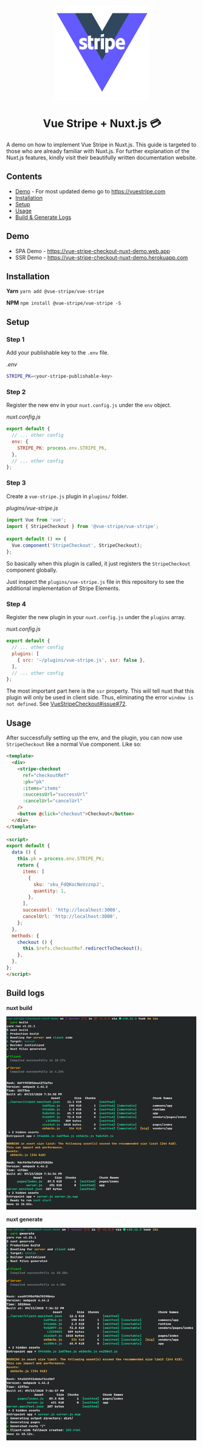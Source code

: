
<p align="center">
  <img src="./vue-stripe-logo-variant-1-small.png" alt="drawing" width="250"/>
  <h1 align="center">Vue Stripe + Nuxt.js 💳</h1>
</p>

A demo on how to implement Vue Stripe in Nuxt.js. This guide is targeted to those who are already familiar with Nuxt.js. For further explanation of the Nuxt.js features, kindly visit their beautifully written documentation website.

## Contents

- [Demo](#demo) - For most updated demo go to https://vuestripe.com
- [Installation](#installation)
- [Setup](#setup)
- [Usage](#usage)
- [Build & Generate Logs](build-logs)

## Demo

- SPA Demo - https://vue-stripe-checkout-nuxt-demo.web.app
- SSR Demo - https://vue-stripe-checkout-nuxt-demo.herokuapp.com

## Installation

**Yarn**
`yarn add @vue-stripe/vue-stripe`

**NPM**
`npm install @vue-stripe/vue-stripe -S`

## Setup

### Step 1

Add your publishable key to the `.env` file.

*.env*
```bash
STRIPE_PK=<your-stripe-publishable-key>
```

### Step 2

Register the new env in your `nuxt.config.js` under the `env` object.

*nuxt.config.js*
```javascript
export default {
  // ... other config
  env: {
    STRIPE_PK: process.env.STRIPE_PK,
  },
  // ... other config
};
```

### Step 3

Create a `vue-stripe.js` plugin in `plugins/` folder.

*plugins/vue-stripe.js*
```javascript
import Vue from 'vue';
import { StripeCheckout } from '@vue-stripe/vue-stripe';

export default () => {
  Vue.component('StripeCheckout', StripeCheckout);
};
```

So basically when this plugin is called, it just registers the `StripeCheckout` component globally.

Just inspect the `plugins/vue-stripe.js` file in this repository to see the additional implementation of Stripe Elements.

### Step 4

Register the new plugin in your `nuxt.config.js` under the `plugins` array.

*nuxt.config.js*
```javascript
export default {
  // ... other config
  plugins: [
    { src: '~/plugins/vue-stripe.js', ssr: false },
  ],
  // ... other config
};
```

The most important part here is the `ssr` property. This will tell nuxt that this plugin will only be used in client side. Thus, eliminating the error `window is not defined`. See [VueStripeCheckout#issue#72](https://github.com/jofftiquez/vue-stripe-checkout/issues/72).

## Usage

After successfully setting up the env, and the plugin, you can now use `StripeCheckout` like a normal Vue component. Like so:

```html
<template>
  <div>
    <stripe-checkout
      ref="checkoutRef"
      :pk="pk"
      :items="items"
      :successUrl="successUrl"
      :cancelUrl="cancelUrl"
    />
    <button @click="checkout">Checkout</button>
  </div>
</template>

<script>
export default {
  data () {
    this.pk = process.env.STRIPE_PK;
    return {
      items: [
        {
          sku: 'sku_FdQKocNoVzznpJ',
          quantity: 1,
        },
      ],
      successUrl: 'http://localhost:3000',
      cancelUrl: 'http://localhost:3000',
    };
  },
  methods: {
    checkout () {
      this.$refs.checkoutRef.redirectToCheckout();
    },
  },
};
</script>
```

## Build logs

**nuxt build**

<img src="./yarn-build.png" width="500">

**nuxt generate**

<img src="./yarn-generate.png" width="500">
